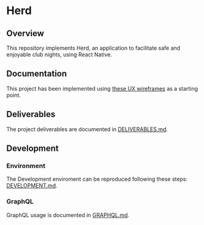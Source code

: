 # Herd

## Overview

This repository implements Herd, an application to facilitate safe and enjoyable club nights, using React Native.

## Documentation

This project has been implemented using [these UX wireframes](./docs/ux-wireframes/index.html) as a starting point.

## Deliverables

The project deliverables are documented in [DELIVERABLES.md](./DELIVERABLES.md).

## Development

### Environment

The Development enviroment can be reproduced following these steps: [DEVELOPMENT.md](./DEVELOPMENT.md).

### GraphQL

GraphQL usage is documented in [GRAPHQL.md](./GRAPHQL.md).

